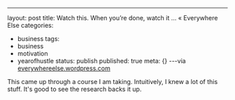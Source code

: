 ---
layout: post
title: Watch this. When you’re done, watch it … « Everywhere Else
categories:
- business
tags:
- business
- motivation
- yearofhustle
status: publish
published: true
meta: {}
---via 
[everywhereelse.wordpress.com](http://everywhereelse.wordpress.com/2010/05/14/watch-this-when-youre-done-watch-it/)
    
This came up through a course I am taking.  Intuitively, I knew a lot of this stuff.  It's good to see the research backs it up.
